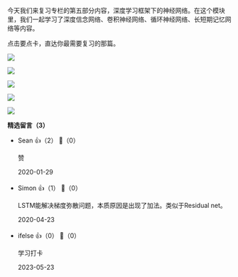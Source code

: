 今天我们来复习专栏的第五部分内容，深度学习框架下的神经网络。在这个模块里，我们一起学习了深度信念网络、卷积神经网络、循环神经网络、长短期记忆网络等内容。

点击要点卡，直达你最需要复习的那篇。

[![](https://static001.geekbang.org/resource/image/6e/45/6ee015991274b820f056695c8b5f9e45.jpg?wh=1110%2A1092)](https://time.geekbang.org/column/article/3431)

[![](https://static001.geekbang.org/resource/image/4d/e7/4dce2701152a658ff621948a3ed26ce7.jpg?wh=1110%2A1102)](https://time.geekbang.org/column/article/3638)

[![](https://static001.geekbang.org/resource/image/3b/05/3b35d656105e4d355b968f7f292d9a05.jpg?wh=1110%2A1022)](https://time.geekbang.org/column/article/3639)

[![](https://static001.geekbang.org/resource/image/3f/7f/3f505cb5fd0b5f18eece1522718a707f.jpg?wh=1110%2A1152)](https://time.geekbang.org/column/article/3643)

[![](https://static001.geekbang.org/resource/image/2e/14/2e463cd67177ecafb547c36d65524a14.jpg?wh=1110%2A1002)](https://time.geekbang.org/column/article/3644)
<div><strong>精选留言（3）</strong></div><ul>
<li><span>Sean</span> 👍（2） 💬（0）<p>赞</p>2020-01-29</li><br/><li><span>Simon</span> 👍（1） 💬（0）<p>LSTM能解决梯度弥散问题，本质原因是出现了加法。类似于Residual net。</p>2020-04-23</li><br/><li><span>ifelse</span> 👍（0） 💬（0）<p>学习打卡</p>2023-05-23</li><br/>
</ul>